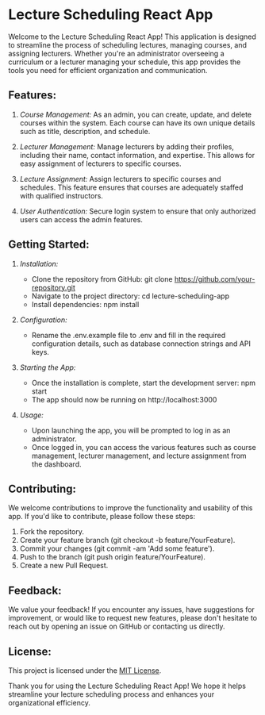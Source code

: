 # Lecture Scheduling React App

Welcome to the Lecture Scheduling React App! This application is designed to streamline the process of scheduling lectures, managing courses, and assigning lecturers. Whether you're an administrator overseeing a curriculum or a lecturer managing your schedule, this app provides the tools you need for efficient organization and communication.

## Features:

1. _Course Management:_ As an admin, you can create, update, and delete courses within the system. Each course can have its own unique details such as title, description, and schedule.

2. _Lecturer Management:_ Manage lecturers by adding their profiles, including their name, contact information, and expertise. This allows for easy assignment of lecturers to specific courses.

3. _Lecture Assignment:_ Assign lecturers to specific courses and schedules. This feature ensures that courses are adequately staffed with qualified instructors.

4. _User Authentication:_ Secure login system to ensure that only authorized users can access the admin features.

## Getting Started:

1. _Installation:_

   - Clone the repository from GitHub: git clone https://github.com/your-repository.git
   - Navigate to the project directory: cd lecture-scheduling-app
   - Install dependencies: npm install

2. _Configuration:_

   - Rename the .env.example file to .env and fill in the required configuration details, such as database connection strings and API keys.

3. _Starting the App:_

   - Once the installation is complete, start the development server: npm start
   - The app should now be running on http://localhost:3000

4. _Usage:_
   - Upon launching the app, you will be prompted to log in as an administrator.
   - Once logged in, you can access the various features such as course management, lecturer management, and lecture assignment from the dashboard.

## Contributing:

We welcome contributions to improve the functionality and usability of this app. If you'd like to contribute, please follow these steps:

1. Fork the repository.
2. Create your feature branch (git checkout -b feature/YourFeature).
3. Commit your changes (git commit -am 'Add some feature').
4. Push to the branch (git push origin feature/YourFeature).
5. Create a new Pull Request.

## Feedback:

We value your feedback! If you encounter any issues, have suggestions for improvement, or would like to request new features, please don't hesitate to reach out by opening an issue on GitHub or contacting us directly.

## License:

This project is licensed under the [MIT License](https://opensource.org/licenses/MIT).

Thank you for using the Lecture Scheduling React App! We hope it helps streamline your lecture scheduling process and enhances your organizational efficiency.
